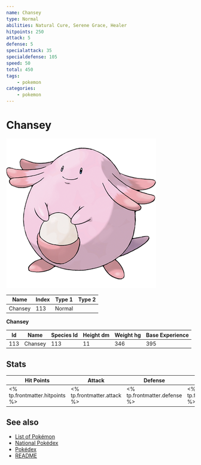 ```yaml
---
name: Chansey
type: Normal
abilities: Natural Cure, Serene Grace, Healer
hitpoints: 250
attack: 5
defense: 5
specialattack: 35
specialdefense: 105
speed: 50
total: 450
tags:
    - pokemon
categories:
    - pokemon
---
```


# Chansey


![Chansey](images/113.png)

| **Name** | **Index** | **Type 1** | **Type 2** |
|----|----|----|----|
| Chansey | 113 | Normal  |  |

**Chansey** 




| **Id** | **Name** | **Species Id** | **Height dm** | **Weight hg** | **Base Experience** |
|--------|----------|----------------|------------|------------|---------------------|
| 113 | Chansey | 113 | 11 | 346 | 395 |



## Stats

| **Hit Points** | **Attack** | **Defense** | **Special Attack** | **Special Defense** | **Speed** | **Total** |
|----------------|------------|-------------|--------------------|---------------------|-----------|-----------|
| <% tp.frontmatter.hitpoints %> | <% tp.frontmatter.attack %> | <% tp.frontmatter.defense %> | <% tp.frontmatter.specialattack %> | <% tp.frontmatter.specialdefense %> | <% tp.frontmatter.speed %> | <% tp.frontmatter.total %> |

## See also

- [List of Pokémon](../pokemon.md)
- [National Pokédex](../national_pokedex.md)
- [Pokédex](../pokedex.md)
- [README](../README.md)
